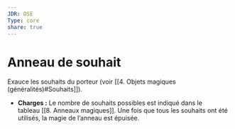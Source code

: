 ```yaml
---
JDR: OSE
Type: core
share: true
---
```

# Anneau de souhait

Exauce les souhaits du porteur (voir [[4. Objets magiques (généralités)#Souhaits]]).

- **Charges :** Le nombre de souhaits possibles est indiqué dans le tableau [[8. Anneaux magiques]]. Une fois que tous les souhaits ont été utilisés, la magie de l’anneau est épuisée.